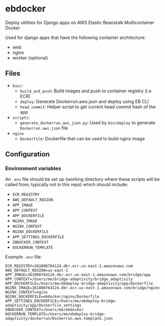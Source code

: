 # ebdocker
Deploy utilities for Django apps on AWS Elastic Beanstalk Multicontainer Docker

Used for django apps that have the following container architecture:
* web
* nginx
* worker (optional)

## Files

* `bin/`:
    * `build_and_push`: Build images and push to container registry (i.e. ECR)
    * `deploy`: Generate Dockerrun.aws.json and deploy using EB CLI
    * `head_commit`: Helper script to get current head commit hash of the app
* `scripts`:
    * `generate_dockerrun_aws_json.py`: Used by `bin/deploy` to generate `Dockerrun.aws.json` file
* `nginx`
    * `Dockerfile`: Dockerfile that can be used to build nginx image


## Configuration

### Environment variables
An `.env` file should be set up (working directory where these scripts will be called from; typically not in this repo) which should include:

* `ECR_REGISTRY`
* `AWS_DEFAULT_REGION`
* `APP_IMAGE`
* `APP_CONTEXT`
* `APP_DOCKERFILE`
* `NGINX_IMAGE`
* `NGINX_CONTEXT`
* `NGINX_DOCKERFILE`
* `APP_SETTINGS_DOCKERFILE`
* `EBDOCKER_CONTEXT`
* `DOCKERRUN_TEMPLATE`

Example `.env` file:
```
ECR_REGISTRY=361808764124.dkr.ecr.us-east-1.amazonaws.com
AWS_DEFAULT_REGION=us-east-1
APP_IMAGE=361808764124.dkr.ecr.us-east-1.amazonaws.com/bridge/app
APP_CONTEXT=/Users/me/bridge-adaptivity/bridge_adaptivity
APP_DOCKERFILE=/Users/me/ebdeploy-bridge-adaptivity/app/Dockerfile
NGINX_IMAGE=361808764124.dkr.ecr.us-east-1.amazonaws.com/bridge/nginx
NGINX_CONTEXT=nginx
NGINX_DOCKERFILE=ebdocker/nginx/Dockerfile
APP_SETTINGS_DOCKERFILE=/Users/me/ebdeploy-bridge-adaptivity/app/Dockerfile_settings
EBDOCKER_CONTEXT=/Users/me/ebdocker
DOCKERRUN_TEMPLATE=/Users/me/ebdeploy-bridge-adaptivity/dockerrun/Dockerrun.aws.template.json
```
